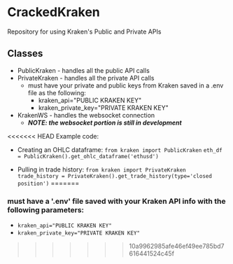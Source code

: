 # CrackedKraken
Repository for using Kraken's Public and Private APIs

## Classes
* PublicKraken - handles all the public API calls
* PrivateKraken - handles all the private API calls
    * must have your private and public keys from Kraken saved in a .env file as the following:
        * kraken_api="PUBLIC KRAKEN KEY"
        * kraken_private_key="PRIVATE KRAKEN KEY"
* KrakenWS - handles the websocket connection
    * ***NOTE: the websocket portion is still in development***

<<<<<<< HEAD
Example code:

* Creating an OHLC dataframe:
`from kraken import PublicKraken`
`eth_df = PublicKraken().get_ohlc_dataframe('ethusd')`

* Pulling in trade history:
`from kraken import PrivateKraken`
`trade_history = PrivateKraken().get_trade_history(type='closed position')`
=======
### must have a '.env' file saved with your Kraken API info with the following parameters:
   * `kraken_api="PUBLIC KRAKEN KEY"`
   * `kraken_private_key="PRIVATE KRAKEN KEY"`
>>>>>>> 10a9962985afe46ef49ee785bd7616441524c45f
